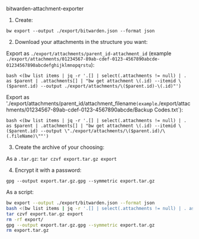 bitwarden-attachment-exporter

1. Create:

`bw export --output ./export/bitwarden.json --format json`

2. Download your attachments in the structure you want:

Export as `./export/attachments/parent_id-attachment_id` (example `./export/attachments/01234567-89ab-cdef-0123-4567890abcde-01234567890abcdefghijklmnopqrstu`):

`bash <(bw list items | jq -r '.[] | select(.attachments != null) | . as $parent | .attachments[] | "bw get attachment \(.id) --itemid \($parent.id) --output ./export/attachments/\($parent.id)-\(.id)"')`


Export as './export/attachments/parent_id/attachment_filename` (example `./export/attachments/01234567-89ab-cdef-0123-4567890abcde/Backup Codes.txt`):

`bash <(bw list items | jq -r '.[] | select(.attachments != null) | . as $parent | .attachments[] | "bw get attachment \(.id) --itemid \($parent.id) --output \"./export/attachments/\($parent.id)/\(.fileName)\""')`

3. Create the archive of your choosing:

As a `.tar.gz`: `tar czvf export.tar.gz export`

4. Encrypt it with a password:

`gpg --output export.tar.gz.gpg --symmetric export.tar.gz`


As a script:

```bash
bw export --output ./export/bitwarden.json --format json
bash <(bw list items | jq -r '.[] | select(.attachments != null) | . as $parent | .attachments[] | "bw get attachment \(.id) --itemid \($parent.id) --output \"./export/attachments/\($parent.id)/\(.fileName)\""')
tar czvf export.tar.gz export
rm -rf export/
gpg --output export.tar.gz.gpg --symmetric export.tar.gz
rm export.tar.gz
```
